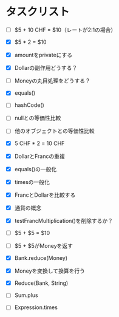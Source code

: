 # タスクリスト

 - [ ] $5 + 10 CHF = $10（レートが2:1の場合） 
 - [x] $5 * 2 = $10
 - [x] amountをprivateにする
 - [x] Dollarの副作用どうする？
 - [ ] Moneyの丸目処理をどうする？
 - [x] equals()
 - [ ] hashCode()
 - [ ] nullとの等価性比較
 - [ ] 他のオブジェクトとの等価性比較
 - [x] 5 CHF * 2 = 10 CHF
 - [x] DollarとFrancの重複
 - [x] equals()の一般化
 - [x] timesの一般化
 - [x] FrancとDollarを比較する
 - [x] 通貨の概念
 - [x] testFrancMultiplication()を削除するか？
 - [ ] $5 + $5 = $10
 - [ ] $5 + $5がMoneyを返す
 - [x] Bank.reduce(Money)
 - [x] Moneyを変換して換算を行う
 - [x] Reduce(Bank, String)
 - [ ] Sum.plus
 - [ ] Expression.times


